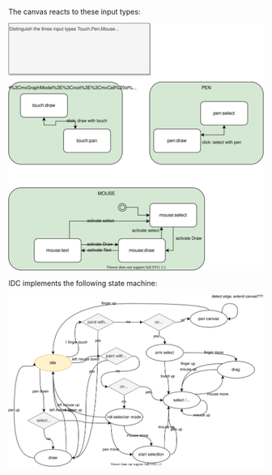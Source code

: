 The canvas reacts to these input types:

![](assets/IDC_InputTypes.drawio.svg)

IDC implements the following state machine:

![](assets/IDC_StateMachine.drawio.svg)
